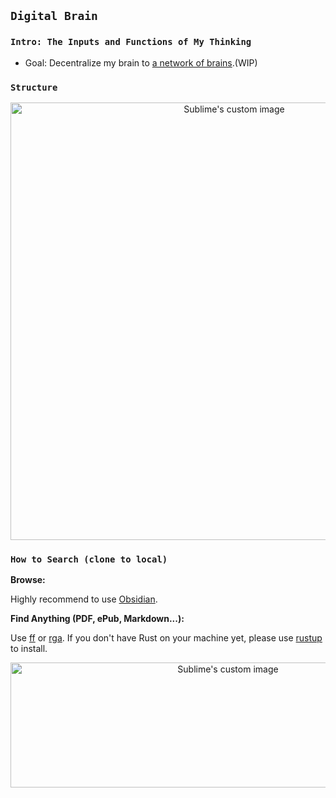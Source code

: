 
## `Digital Brain` 

### `Intro: The Inputs and Functions of My Thinking`

- Goal: Decentralize my brain to [a network of brains](https://tarsmachine.substack.com/welcome).(WIP)


### `Structure`

<p align="center">
  <img width="700" height="700" src="https://i.imgur.com/MWjCHbk.jpg" alt="Sublime's custom image"/>
</p>


### `How to Search (clone to local)`

**Browse:**

Highly recommend to use [Obsidian](https://obsidian.md/).

**Find Anything (PDF, ePub, Markdown...):**

Use [ff](https://github.com/vishaltelangre/ff) or [rga](https://github.com/phiresky/ripgrep-all).  If you don't have Rust on your machine yet, please use [rustup](https://doc.rust-lang.org/book/ch01-01-installation.html) to install.

<p align="center">
  <img width="680" height="200" src="https://i.imgur.com/MtU3suN.jpg" alt="Sublime's custom image"/>
</p>




